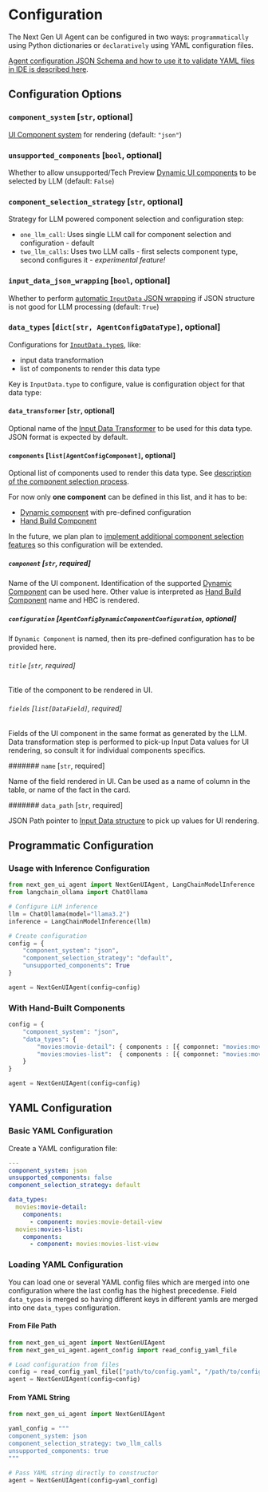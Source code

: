 # Configuration

The Next Gen UI Agent can be configured in two ways: `programmatically` using Python dictionaries or `declaratively` using YAML configuration files.

[Agent configuration JSON Schema and how to use it to validate YAML files in IDE is described here](../spec/config.md).

## Configuration Options

### `component_system` [`str`, optional]

[UI Component system](renderer/index.md) for rendering (default: `"json"`)

### `unsupported_components` [`bool`, optional]

Whether to allow unsupported/Tech Preview [Dynamic UI components](data_ui_blocks/dynamic_components.md) to be selected by LLM (default: `False`)

### `component_selection_strategy` [`str`, optional]

Strategy for LLM powered component selection and configuration step:

- `one_llm_call`: Uses single LLM call for component selection and configuration - default
- `two_llm_calls`: Uses two LLM calls - first selects component type, second configures it - *experimental feature!*

### `input_data_json_wrapping` [`bool`, optional]

Whether to perform [automatic `InputData` JSON wrapping](input_data/structure.md#automatic-json-wrapping) if JSON structure is not good for LLM processing (default: `True`)

### `data_types` [`dict[str, AgentConfigDataType]`, optional]

Configurations for [`InputData.type`s](input_data/index.md#inputdata-object-fields), like:

* input data transformation
* list of components to render this data type

Key is `InputData.type` to configure, value is configuration object for that data type:

#### `data_transformer` [`str`, optional] 

Optional name of the [Input Data Transformer](input_data/transformation.md) to be used for this data type. JSON format is expected by default.


#### `components` [`list[AgentConfigComponent]`, optional]

Optional list of components used to render this data type. See [description of the component selection process](data_ui_blocks/index.md#selection-and-configuration-process).

For now only **one component** can be defined in this list, and it has to be:

* [Dynamic component](./data_ui_blocks/dynamic_components.md) with pre-defined configuration
* [Hand Build Component](./data_ui_blocks/hand_build_components.md)

In the future, we plan plan to [implement additional component selection features](data_ui_blocks/index.md#selection-and-configuration-process) so this configuration will be extended.


##### `component` [`str`, required]

Name of the UI component. Identification of the supported [Dynamic Component](./data_ui_blocks/dynamic_components.md) can be used here.
Other value is interpreted as [Hand Build Component](./data_ui_blocks/hand_build_components.md) name and HBC is rendered.


##### `configuration` [`AgentConfigDynamicComponentConfiguration`, optional]

If `Dynamic Component` is named, then its pre-defined configuration has to be provided here.

###### `title` [`str`, required]

Title of the component to be rendered in UI.


###### `fields` [`list[DataField]`, required]

Fields of the UI component in the same format as generated by the LLM. Data transformation step is performed 
to pick-up Input Data values for UI rendering, so consult it for individual components specifics.

####### `name` [`str`, required]

Name of the field rendered in UI. Can be used as a name of column in the table, or name of the fact in the card.

####### `data_path` [`str`, required]

JSON Path pointer to [Input Data structure](./input_data/structure.md) to pick up values for UI rendering.


## Programmatic Configuration

### Usage with Inference Configuration

```python
from next_gen_ui_agent import NextGenUIAgent, LangChainModelInference
from langchain_ollama import ChatOllama

# Configure LLM inference
llm = ChatOllama(model="llama3.2")
inference = LangChainModelInference(llm)

# Create configuration
config = {
    "component_system": "json",
    "component_selection_strategy": "default",
    "unsupported_components": True
}

agent = NextGenUIAgent(config=config)
```

### With Hand-Built Components

```python
config = {
    "component_system": "json",
    "data_types": {
        "movies:movie-detail": { components : [{ componnet: "movies:movie-detail-view"}]},
        "movies:movies-list":  { components : [{ componnet: "movies:movies-list-view"}]},
    }
}

agent = NextGenUIAgent(config=config)
```

## YAML Configuration

### Basic YAML Configuration

Create a YAML configuration file:

```yaml
---
component_system: json
unsupported_components: false
component_selection_strategy: default

data_types:
  movies:movie-detail: 
    components:
      - component: movies:movie-detail-view
  movies:movies-list:
    components:
      - component: movies:movies-list-view
```

### Loading YAML Configuration

You can load one or several YAML config files which are merged into one configuration where the last config has the highest precedense.
Field `data_types` is merged so having different keys in different yamls are merged into one `data_types` configuration.

#### From File Path

```python
from next_gen_ui_agent import NextGenUIAgent
from next_gen_ui_agent.agent_config import read_config_yaml_file

# Load configuration from files
config = read_config_yaml_file(["path/to/config.yaml", "/path/to/config2.yaml"])
agent = NextGenUIAgent(config=config)
```

#### From YAML String

```python
from next_gen_ui_agent import NextGenUIAgent

yaml_config = """
component_system: json
component_selection_strategy: two_llm_calls
unsupported_components: true
"""

# Pass YAML string directly to constructor
agent = NextGenUIAgent(config=yaml_config)
```
